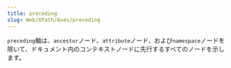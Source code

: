 ```yaml
---
title: preceding
slug: Web/XPath/Axes/preceding
---
```


`preceding`軸は、`ancestor`ノード、`attribute`ノード、および`namespace`ノードを除いて、ドキュメント内のコンテキストノードに先行するすべてのノードを示します。
